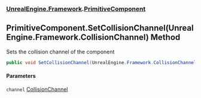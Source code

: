 ### [UnrealEngine.Framework](./UnrealEngine-Framework.md 'UnrealEngine.Framework').[PrimitiveComponent](./UnrealEngine-Framework-PrimitiveComponent.md 'UnrealEngine.Framework.PrimitiveComponent')
## PrimitiveComponent.SetCollisionChannel(UnrealEngine.Framework.CollisionChannel) Method
Sets the collision channel of the component  
```csharp
public void SetCollisionChannel(UnrealEngine.Framework.CollisionChannel channel);
```
#### Parameters
<a name='UnrealEngine-Framework-PrimitiveComponent-SetCollisionChannel(UnrealEngine-Framework-CollisionChannel)-channel'></a>
`channel` [CollisionChannel](./UnrealEngine-Framework-CollisionChannel.md 'UnrealEngine.Framework.CollisionChannel')  
  
